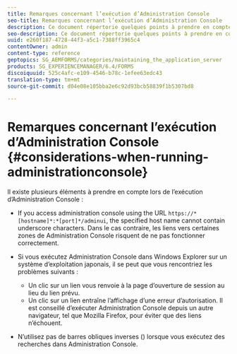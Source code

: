 ```yaml
---
title: Remarques concernant l’exécution d’Administration Console
seo-title: Remarques concernant l’exécution d’Administration Console
description: Ce document répertorie quelques points à prendre en compte lors de l’exécution d’Administration Console.
seo-description: Ce document répertorie quelques points à prendre en compte lors de l’exécution d’Administration Console.
uuid: e260f187-4728-44f3-a5c1-7388ff3965c4
contentOwner: admin
content-type: reference
geptopics: SG_AEMFORMS/categories/maintaining_the_application_server
products: SG_EXPERIENCEMANAGER/6.4/FORMS
discoiquuid: 525c4afc-e109-4546-b78c-1efee63edc43
translation-type: tm+mt
source-git-commit: d04e08e105bba2e6c92d93bcb58839f1b5307bd8

---
```



# Remarques concernant l’exécution d’Administration Console {#considerations-when-running-administrationconsole}

Il existe plusieurs éléments à prendre en compte lors de l’exécution d’Administration Console :

* If you access administration console using the URL `https://*[hostname]*:*[port]*/adminui`, the specified host name cannot contain underscore characters. Dans le cas contraire, les liens vers certaines zones de Administration Console risquent de ne pas fonctionner correctement.
* Si vous exécutez Administration Console dans Windows Explorer sur un système d’exploitation japonais, il se peut que vous rencontriez les problèmes suivants :

   * Un clic sur un lien vous renvoie à la page d’ouverture de session au lieu du lien prévu.
   * Un clic sur un lien entraîne l’affichage d’une erreur d’autorisation.
   Il est conseillé d’exécuter Administration Console depuis un autre navigateur, tel que Mozilla Firefox, pour éviter que des liens n’échouent.

* N’utilisez pas de barres obliques inverses (\) lorsque vous exécutez des recherches dans Administration Console.

